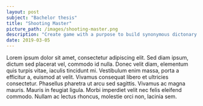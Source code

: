 ```yaml
---
layout: post
subject: "Bachelor thesis"
title: "Shooting Master"
picture_path: /images/shooting-master.png
description: "Create game with a purpose to build synonymous dictonary."
date: 2019-03-05
---
```


Lorem ipsum dolor sit amet, consectetur adipiscing elit. Sed diam ipsum, dictum sed placerat vel, commodo id nulla. Donec velit diam, elementum quis turpis vitae, iaculis tincidunt mi. Vestibulum enim massa, porta a efficitur a, euismod at velit. Vivamus consequat libero et ultricies consectetur. Phasellus pharetra ut arcu sed sagittis. Vivamus ac magna mauris. Mauris in feugiat ligula. Morbi imperdiet velit nec felis eleifend commodo. Nullam ac lectus rhoncus, molestie orci non, lacinia sem.
